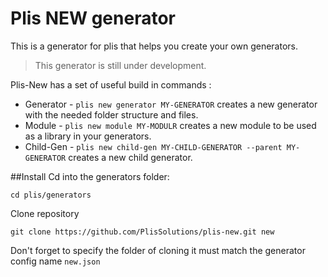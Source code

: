 # Plis **NEW** generator

This is a generator for plis that helps you create your own generators.

> This generator is still under development.

Plis-New has a set of useful build in commands :
- Generator - `plis new generator MY-GENERATOR` creates a new generator with the needed folder structure and files. 
- Module - `plis new module MY-MODULR` creates a new module to be used as a library in your generators. 
- Child-Gen - `plis new child-gen MY-CHILD-GENERATOR --parent MY-GENERATOR` creates a new child generator. 

##Install 
Cd into the generators folder:
```
cd plis/generators
```
Clone repository
```
git clone https://github.com/PlisSolutions/plis-new.git new
```
Don't forget to specify the folder of cloning it must match the generator config name `new.json`
